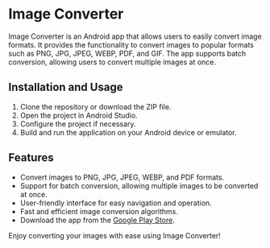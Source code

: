 # Image Converter

Image Converter is an Android app that allows users to easily convert image formats. It provides the functionality to convert images to popular formats such as PNG, JPG, JPEG, WEBP, PDF, and GIF. The app supports batch conversion, allowing users to convert multiple images at once.

## Installation and Usage

1. Clone the repository or download the ZIP file.
2. Open the project in Android Studio.
3. Configure the project if necessary.
4. Build and run the application on your Android device or emulator.

## Features

- Convert images to PNG, JPG, JPEG, WEBP, and PDF formats.
- Support for batch conversion, allowing multiple images to be converted at once.
- User-friendly interface for easy navigation and operation.
- Fast and efficient image conversion algorithms.
- Download the app from the [Google Play Store](https://play.google.com/store/apps/details?id=image.converter.convert.png.jpg.jpeg.webp.pdf.gif.photo.convert.ai). 

Enjoy converting your images with ease using Image Converter!
